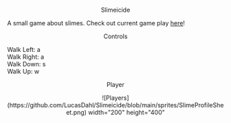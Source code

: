 <p align = "center"> Slimeicide </p>

A small game about slimes. Check out current game play [here](https://lucasdahl.github.io/Slimeicide/)!

<p align = "center"> Controls </p>

Walk Left: a <br>
Walk Right: a <br>
Walk Down: s <br>
Walk Up: w <br>

<p align = "center"> Player </p>

<p align = "center"> ![Players](https://github.com/LucasDahl/Slimeicide/blob/main/sprites/SlimeProfileSheet.png) width="200" height="400"</p>